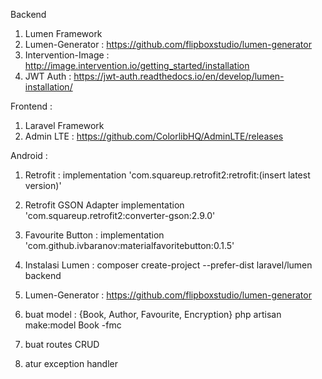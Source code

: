 Backend
1. Lumen Framework
2. Lumen-Generator : https://github.com/flipboxstudio/lumen-generator
3. Intervention-Image : http://image.intervention.io/getting_started/installation
4. JWT Auth : https://jwt-auth.readthedocs.io/en/develop/lumen-installation/

Frontend :
1. Laravel Framework
2. Admin LTE : https://github.com/ColorlibHQ/AdminLTE/releases

Android :
1. Retrofit : implementation 'com.squareup.retrofit2:retrofit:(insert latest version)'
2. Retrofit GSON Adapter implementation 'com.squareup.retrofit2:converter-gson:2.9.0'
3. Favourite Button : implementation 'com.github.ivbaranov:materialfavoritebutton:0.1.5'

1. Instalasi Lumen : composer create-project --prefer-dist laravel/lumen backend
2. Lumen-Generator : https://github.com/flipboxstudio/lumen-generator
3. buat model : {Book, Author, Favourite, Encryption} php artisan make:model Book -fmc
4. buat routes CRUD
5. atur exception handler
